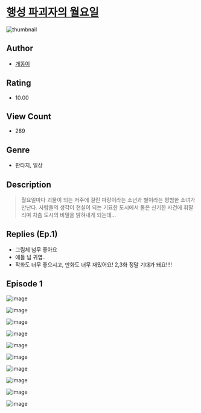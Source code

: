 # [행성 파괴자의 월요일](https://comic.naver.com/challenge/list?titleId=809963)
![thumbnail](https://image-comic.pstatic.net/user_contents_data/challenge_comic/2023/05/23/354424/upload_7004279606893307448_480x623.jpeg)

## Author
- [개똥이](https://comic.naver.com/artistTitle?id=354424)

## Rating
- 10.00

## View Count
- 289

## Genre
- 판타지, 일상

## Description
> 월요일마다 괴물이 되는 저주에 걸린 파랑이라는 소년과 별이라는 평범한 소녀가 만난다. 사람들의 생각이 현실이 되는 기묘한 도시에서 둘은 신기한 사건에 휘말리며 차츰 도시의 비밀을 밝혀내게 되는데...

## Replies (Ep.1)
- 그림체 넘무 좋아요
- 애들 넘 귀엽..
- 작화도 너무 좋으시고, 만화도 너무 재밌어요! 2,3화 정말 기대가 돼요!!!!

## Episode 1
![image](https://image-comic.pstatic.net/user_contents_data/challenge_comic/2023/05/23/354424/upload_3775199773543904609.jpeg)

![image](https://image-comic.pstatic.net/user_contents_data/challenge_comic/2023/05/23/354424/upload_3977304519933507632.jpeg)

![image](https://image-comic.pstatic.net/user_contents_data/challenge_comic/2023/05/23/354424/upload_3919873522905068902.jpeg)

![image](https://image-comic.pstatic.net/user_contents_data/challenge_comic/2023/05/23/354424/upload_4048799159723569204.jpeg)

![image](https://image-comic.pstatic.net/user_contents_data/challenge_comic/2023/05/23/354424/upload_3545288812650901553.jpeg)

![image](https://image-comic.pstatic.net/user_contents_data/challenge_comic/2023/05/23/354424/upload_7161629634367534389.jpeg)

![image](https://image-comic.pstatic.net/user_contents_data/challenge_comic/2023/05/23/354424/upload_3690478008989213794.jpeg)

![image](https://image-comic.pstatic.net/user_contents_data/challenge_comic/2023/05/23/354424/upload_7076896856624620898.jpeg)

![image](https://image-comic.pstatic.net/user_contents_data/challenge_comic/2023/05/23/354424/upload_7305454748267984180.jpeg)

![image](https://image-comic.pstatic.net/user_contents_data/challenge_comic/2023/05/23/354424/upload_4121694370446914657.jpeg)

